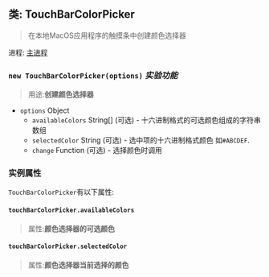 ## 类: TouchBarColorPicker

>在本地MacOS应用程序的触摸条中创建颜色选择器

进程: [主进程](../tutorial/quick-start.md#main-process)       

### `new TouchBarColorPicker(options)` _实验功能_
>用途:**创建颜色选择器**

* `options` Object
  * `availableColors` String[] (可选) - 十六进制格式的可选颜色组成的字符串数组
  * `selectedColor` String (可选) - 选中项的十六进制格式颜色 如`#ABCDEF`.
  * `change` Function (可选) - 选择颜色时调用
  
### 实例属性
`TouchBarColorPicker`有以下属性:

#### `touchBarColorPicker.availableColors`
>属性:**颜色选择器的可选颜色**

#### `touchBarColorPicker.selectedColor`
>属性:**颜色选择器当前选择的颜色**